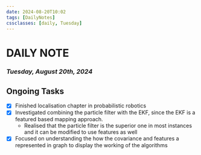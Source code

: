 ```yaml
---
date: 2024-08-20T10:02
tags: [DailyNotes]
cssclasses: [daily, Tuesday]
---
```

# DAILY NOTE
### *Tuesday, August 20th, 2024*

## Ongoing Tasks
- [x] Finished localisation chapter in probabilistic robotics
- [x] Investigated combining the particle filter with the EKF, since the EKF is a featured based mapping approach. 
	- Realised that the particle filter is the superior one in most instances and it can be modified to use features as well
- [x] Focused on understanding the how the covariance and features a represented in graph to display the working of the algorithms
